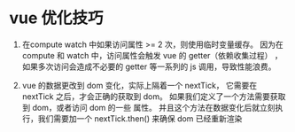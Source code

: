 # vue 优化技巧
1. 在compute watch 中如果访问属性 >= 2 次，则使用临时变量缓存。
因为在 compute 和 watch 中，访问属性会触发 vue 的 getter（依赖收集过程） ，如果多次访问会造成不必要的 getter 等一系列的 js 调用，导致性能浪费。

2. vue 的数据更改到 dom 变化，实际上隔着一个 nextTick，
它需要在 nextTick 之后，才会正确的获取到 dom。
如果我们定义了一个方法需要获取到 dom，或者访问 dom 的一些 属性。
并且这个方法在数据变化后就立刻执行，我们需要加一个 nextTick.then() 来确保 dom 已经重新渲染